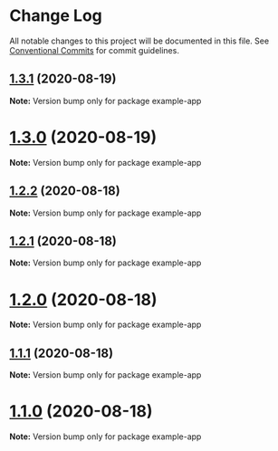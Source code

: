 # Change Log

All notable changes to this project will be documented in this file.
See [Conventional Commits](https://conventionalcommits.org) for commit guidelines.

## [1.3.1](https://github.com/vazra/react-native-stepper/compare/v1.3.0...v1.3.1) (2020-08-19)

**Note:** Version bump only for package example-app





# [1.3.0](https://github.com/vazra/react-native-stepper/compare/v1.2.2...v1.3.0) (2020-08-19)

**Note:** Version bump only for package example-app





## [1.2.2](https://github.com/vazra/react-native-stepper/compare/v1.2.1...v1.2.2) (2020-08-18)

**Note:** Version bump only for package example-app





## [1.2.1](https://github.com/vazra/react-native-stepper/compare/v1.2.0...v1.2.1) (2020-08-18)

**Note:** Version bump only for package example-app





# [1.2.0](https://github.com/vazra/react-native-stepper/compare/v1.0.2...v1.2.0) (2020-08-18)

**Note:** Version bump only for package example-app





## [1.1.1](https://github.com/vazra/react-native-stepper/compare/v1.0.2...v1.1.1) (2020-08-18)

**Note:** Version bump only for package example-app





# [1.1.0](https://github.com/vazra/react-native-stepper/compare/v1.0.2...v1.1.0) (2020-08-18)

**Note:** Version bump only for package example-app
